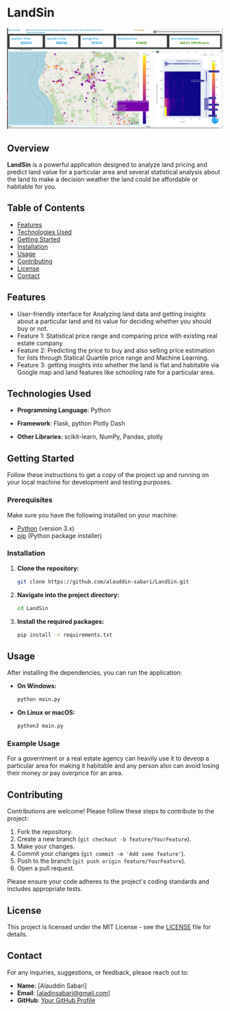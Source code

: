 

# LandSin

![Project Logo](interface.png)  
## Overview

**LandSin** is a powerful application designed to analyze land pricing and predict land value for a particular area and several statistical analysis about the land to make a decision weather the land could be affordable or habitable for you.

## Table of Contents

- [Features](#features)
- [Technologies Used](#technologies-used)
- [Getting Started](#getting-started)
- [Installation](#installation)
- [Usage](#usage)
- [Contributing](#contributing)
- [License](#license)
- [Contact](#contact)

## Features

- User-friendly interface for Analyzing  land data and getting insights about a particular land and its value for deciding whether you should buy or not.
- Feature 1: Statistical price range and comparing price with existing real estate company
- Feature 2: Predicting the price  to buy and also selling price estimation for lists through Statical Quartile price range and Machine Learning. 
- Feature 3: getting insights into whether the land is flat and habitable via Google map and land features like schooling rate for a particular area.  

## Technologies Used

- **Programming Language**: Python
- **Framework**:  Flask, python Plotly Dash

- **Other Libraries**: scikit-learn, NumPy, Pandas, plotly 

## Getting Started

Follow these instructions to get a copy of the project up and running on your local machine for development and testing purposes.

### Prerequisites

Make sure you have the following installed on your machine:

- [Python](https://www.python.org/downloads/) (version 3.x)
- [pip](https://pip.pypa.io/en/stable/) (Python package installer)

### Installation

1. **Clone the repository:**

   ```bash
   git clone https://github.com/alauddin-sabari/LandSin.git
   ```

2. **Navigate into the project directory:**

   ```bash
   cd LandSin
   ```

3. **Install the required packages:**

   ```bash
   pip install -r requirements.txt
   ```

## Usage

After installing the dependencies, you can run the application:

- **On Windows:**

   ```bash
   python main.py
   ```

- **On Linux or macOS:**

   ```bash
   python3 main.py
   ```

### Example Usage

 For a government or a real estate agency can heavily use it to deveop a particular area for making it habitable and any person also can avoid losing their money or pay overprice for an area.

## Contributing

Contributions are welcome! Please follow these steps to contribute to the project:

1. Fork the repository.
2. Create a new branch (`git checkout -b feature/YourFeature`).
3. Make your changes.
4. Commit your changes (`git commit -m 'Add some feature'`).
5. Push to the branch (`git push origin feature/YourFeature`).
6. Open a pull request.

Please ensure your code adheres to the project's coding standards and includes appropriate tests.

## License

This project is licensed under the MIT License - see the [LICENSE](LICENSE) file for details.

## Contact

For any inquiries, suggestions, or feedback, please reach out to:

- **Name**: [Alauddin Sabari]
- **Email**: [aladinsabari@gmail.com]
- **GitHub**: [Your GitHub Profile](https://github.com/alauddin-sabari)

 
